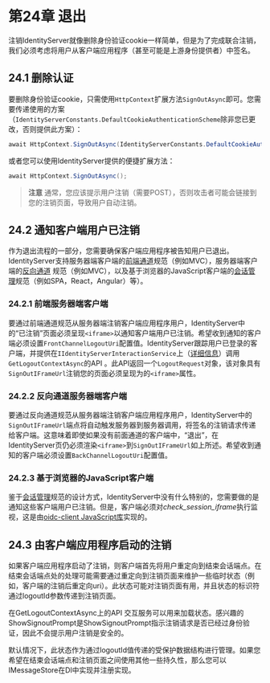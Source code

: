 # 第24章 退出
注销IdentityServer就像删除身份验证cookie一样简单，但是为了完成联合注销，我们必须考虑将用户从客户端应用程序（甚至可能是上游身份提供者）中签名。

## 24.1 删除认证
要删除身份验证cookie，只需使用`HttpContext`扩展方法`SignOutAsync`即可。您需要传递使用的方案（`IdentityServerConstants.DefaultCookieAuthenticationScheme`除非您已更改，否则提供此方案）：  
``` C#
await HttpContext.SignOutAsync(IdentityServerConstants.DefaultCookieAuthenticationScheme);
```   

或者您可以使用IdentityServer提供的便捷扩展方法：  
``` C#
await HttpContext.SignOutAsync();
```  

> **注意**
通常，您应该提示用户注销（需要POST），否则攻击者可能会链接到您的注销页面，导致用户自动注销。

## 24.2 通知客户端用户已注销
作为退出流程的一部分，您需要确保客户端应用程序被告知用户已退出。IdentityServer支持服务器端客户端的[前端通道](https://openid.net/specs/openid-connect-frontchannel-1_0.html)规范（例如MVC），服务器端客户端的[反向通道](https://openid.net/specs/openid-connect-backchannel-1_0.html) 规范（例如MVC），以及基于浏览器的JavaScript客户端的[会话管理](https://openid.net/specs/openid-connect-session-1_0.html)规范（例如SPA，React，Angular）等）。

### 24.2.1 前端服务器端客户端

要通过前端通道规范从服务器端注销客户端应用程序用户，IdentityServer中的“已注销”页面必须呈现`<iframe>`以通知客户端用户已注销。希望收到通知的客户端必须设置`FrontChannelLogoutUri`配置值。IdentityServer跟踪用户已登录的客户端，并提供在`IIdentityServerInteractionService`上（[详细信息](https://github.com/thinksjay/IdentityServer4/blob/master/%E7%AC%AC%E4%BA%94%E9%83%A8%E5%88%86%20%E5%8F%82%E8%80%83/%E7%AC%AC59%E7%AB%A0%20IdentityServer%E4%BA%A4%E4%BA%92%E6%9C%8D%E5%8A%A1.md)）调用`GetLogoutContextAsync`的API 。此API返回一个`LogoutRequest`对象，该对象具有`SignOutIFrameUrl`注销您的页面必须呈现为的`<iframe>`属性。

### 24.2.2 反向通道服务器端客户端

要通过反向通道规范从服务器端注销客户端应用程序用户，IdentityServer中的`SignOutIFrameUrl`端点将自动触发服务器到服务器调用，将签名的注销请求传递给客户端。这意味着即使如果没有前面通道的客户端中，“退出”，在IdentityServer页仍必须渲染`<iframe>`到`SignOutIFrameUrl`如上所述。希望收到通知的客户端必须设置`BackChannelLogoutUri`配置值。

### 24.2.3 基于浏览器的JavaScript客户端

鉴于[会话管理](https://openid.net/specs/openid-connect-session-1_0.html)规范的设计方式，IdentityServer中没有什么特别的，您需要做的是通知这些客户端用户已注销。但是，客户端必须对*check_session_iframe*执行监视，这是由[oidc-client JavaScript库](https://github.com/IdentityModel/oidc-client-js/)实现的。

## 24.3 由客户端应用程序启动的注销
如果客户端应用程序启动了注销，则客户端首先将用户重定向到结束会话端点。在结束会话端点处的处理可能需要通过重定向到注销页面来维护一些临时状态（例如，客户端的注销后重定向uri）。此状态可能对注销页面有用，并且状态的标识符通过logoutId参数传递到注销页面。

在GetLogoutContextAsync上的API 交互服务可以用来加载状态。感兴趣的ShowSignoutPrompt是ShowSignoutPrompt指示注销请求是否已经过身份验证，因此不会提示用户注销是安全的。

默认情况下，此状态作为通过logoutId值传递的受保护数据结构进行管理。如果您希望在结束会话端点和注销页面之间使用其他一些持久性，那么您可以IMessageStore<LogoutMessage>在DI中实现并注册实现。